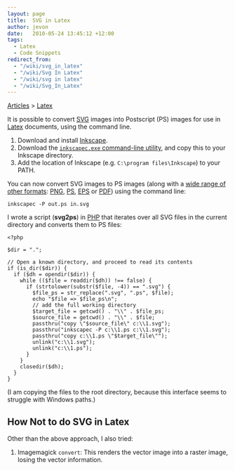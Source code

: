 ```yaml
---
layout: page
title:  SVG in Latex
author: jevon
date:   2010-05-24 13:45:12 +12:00
tags:
  - Latex
  - Code Snippets
redirect_from:
  - "/wiki/svg_in_latex"
  - "/wiki/Svg In Latex"
  - "/wiki/svg in latex"
  - "/wiki/Svg_In_Latex"
---
```


[Articles](Articles.md) > [Latex](Latex.md)

It is possible to convert [SVG](svg.md) images into Postscript (PS) images for use in [Latex](Latex.md) documents, using the command line.

1. Download and install <a href="http://www.inkscape.org/">Inkscape</a>.
1. Download the <a href="http://kaioa.com/node/63">`inkscapec.exe` command-line utility</a>, and copy this to your Inkscape directory.
1. Add the location of Inkscape (e.g. `C:\program files\Inkscape`) to your PATH.

You can now convert SVG images to PS images (along with a <a href="http://inkscape.modevia.com/inkscape-man.html#synopsis">wide range of other formats</a>: [PNG](png.md), [PS](ps.md), [EPS](eps.md) or [PDF](pdf.md)) using the command line:

`inkscapec -P out.ps in.svg`

I wrote a script (**svg2ps**) in [PHP](PHP.md) that iterates over all SVG files in the current directory and converts them to PS files:

```
<?php

$dir = ".";

// Open a known directory, and proceed to read its contents
if (is_dir($dir)) {
  if ($dh = opendir($dir)) {
    while (($file = readdir($dh)) !== false) {
      if (strtolower(substr($file, -4)) == ".svg") {
        $file_ps = str_replace(".svg", ".ps", $file);
        echo "$file => $file_ps\n";
        // add the full working directory
        $target_file = getcwd() . "\\" . $file_ps;
        $source_file = getcwd() . "\\" . $file;
        passthru("copy \"$source_file\" c:\\1.svg");
        passthru("inkscapec -P c:\\1.ps c:\\1.svg");
        passthru("copy c:\\1.ps \"$target_file\"");
        unlink("c:\\1.svg");
        unlink("c:\\1.ps");
      }
    }
    closedir($dh);
  }
}
```

(I am copying the files to the root directory, because this interface seems to struggle with Windows paths.)

## How Not to do SVG in Latex
Other than the above approach, I also tried:

1. Imagemagick `convert`: This renders the vector image into a raster image, losing the vector information.
